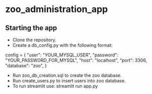 # zoo_administration_app

## Starting the app

- Clone the repository.
- Create a db_config.py with the following format:

config = {
    "user": "YOUR_MYSQL_USER",
    "password": "YOUR_PASSWORD_FOR_MYSQL",
    "host": "localhost",
    "port": 3306,
    "database": "zoo",
}
  
- Run zoo_db_creation.sql to create the zoo database.
- Run create_users.py to insert users into zoo database.
- To run streamlit use: streamlit run app.py
